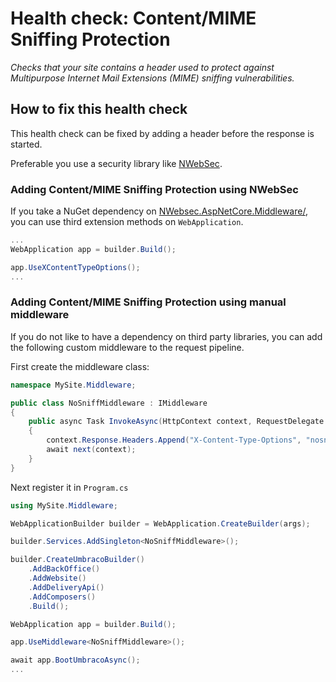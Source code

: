 # Health check: Content/MIME Sniffing Protection

_Checks that your site contains a header used to protect against Multipurpose Internet Mail Extensions (MIME) sniffing vulnerabilities._

## How to fix this health check

This health check can be fixed by adding a header before the response is started.

Preferable you use a security library like [NWebSec](https://docs.nwebsec.com/).

### Adding Content/MIME Sniffing Protection using NWebSec

If you take a NuGet dependency on [NWebsec.AspNetCore.Middleware/](https://www.nuget.org/packages/NWebsec.AspNetCore.Middleware/), you can use third extension methods on `WebApplication`.

```csharp
...
WebApplication app = builder.Build();

app.UseXContentTypeOptions();
...
```

### Adding Content/MIME Sniffing Protection using manual middleware

If you do not like to have a dependency on third party libraries, you can add the following custom middleware to the request pipeline.

First create the middleware class:

```csharp
namespace MySite.Middleware;

public class NoSniffMiddleware : IMiddleware
{
    public async Task InvokeAsync(HttpContext context, RequestDelegate next)
    {
        context.Response.Headers.Append("X-Content-Type-Options", "nosniff");
        await next(context);
    }
}
```

Next register it in `Program.cs`

```csharp
using MySite.Middleware;

WebApplicationBuilder builder = WebApplication.CreateBuilder(args);

builder.Services.AddSingleton<NoSniffMiddleware>();

builder.CreateUmbracoBuilder()
    .AddBackOffice()
    .AddWebsite()
    .AddDeliveryApi()
    .AddComposers()
    .Build();

WebApplication app = builder.Build();

app.UseMiddleware<NoSniffMiddleware>();

await app.BootUmbracoAsync();
...
```
